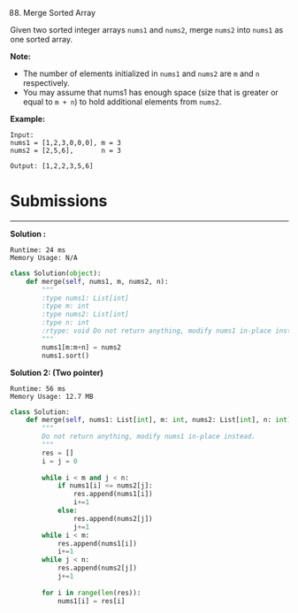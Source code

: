 88. Merge Sorted Array

Given two sorted integer arrays `nums1` and `nums2`, merge `nums2` into `nums1` as one sorted array.

**Note:**

* The number of elements initialized in `nums1` and `nums2` are `m` and `n` respectively.
* You may assume that nums1 has enough space (size that is greater or equal to `m + n`) to hold additional elements from `nums2`.

**Example:**
```
Input:
nums1 = [1,2,3,0,0,0], m = 3
nums2 = [2,5,6],       n = 3

Output: [1,2,2,3,5,6]
```

# Submissions
---
**Solution :**
```
Runtime: 24 ms
Memory Usage: N/A
```
```python
class Solution(object):
    def merge(self, nums1, m, nums2, n):
        """
        :type nums1: List[int]
        :type m: int
        :type nums2: List[int]
        :type n: int
        :rtype: void Do not return anything, modify nums1 in-place instead.
        """
        nums1[m:m+n] = nums2
        nums1.sort()
```

**Solution 2: (Two pointer)**
```
Runtime: 56 ms
Memory Usage: 12.7 MB
```
```python
class Solution:
    def merge(self, nums1: List[int], m: int, nums2: List[int], n: int) -> None:
        """
        Do not return anything, modify nums1 in-place instead.
        """
        res = []
        i = j = 0
        
        while i < m and j < n:
            if nums1[i] <= nums2[j]:
                res.append(nums1[i])
                i+=1
            else:
                res.append(nums2[j])
                j+=1
        while i < m: 
            res.append(nums1[i])
            i+=1
        while j < n: 
            res.append(nums2[j])
            j+=1
        
        for i in range(len(res)):
            nums1[i] = res[i]
```